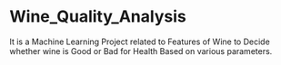 # Wine_Quality_Analysis
It is a Machine Learning Project related to Features of Wine to Decide whether wine is Good or Bad for Health Based on various parameters.
